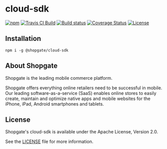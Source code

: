 # cloud-sdk

[![npm](https://img.shields.io/npm/v/@shopgate/cloud-sdk.svg)](https://www.npmjs.com/package/@shopgate/cloud-sdk)
[![Travis CI Build](https://travis-ci.org/shopgate/cloud-sdk.svg?branch=master)](https://travis-ci.org/shopgate/cloud-sdk)
[![Build status](https://ci.appveyor.com/api/projects/status/av1t66kstwakli1r/branch/master?svg=true)](https://ci.appveyor.com/project/pvomhoff/cloud-sdk/branch/master)
[![Coverage Status](https://coveralls.io/repos/github/shopgate/cloud-sdk/badge.svg?branch=master)](https://coveralls.io/github/shopgate/cloud-sdk?branch=master)
[![License](https://img.shields.io/badge/License-Apache%202.0-blue.svg)](https://opensource.org/licenses/Apache-2.0)

## Installation

```
npm i -g @shopgate/cloud-sdk
```

## About Shopgate

Shopgate is the leading mobile commerce platform.

Shopgate offers everything online retailers need to be successful in mobile. Our leading
software-as-a-service (SaaS) enables online stores to easily create, maintain and optimize native
apps and mobile websites for the iPhone, iPad, Android smartphones and tablets.

## License

Shopgate's cloud-sdk is available under the Apache License, Version 2.0.

See the [LICENSE](./LICENSE) file for more information.
